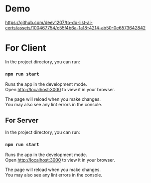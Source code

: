 
# Demo

https://github.com/deev1207/to-do-list-ai-certs/assets/100467754/c55f4b6a-1a18-4214-ab50-0e6573642842

# For Client

In the project directory, you can run:

### `npm run start`

Runs the app in the development mode.\
Open [http://localhost:3000](http://localhost:3000) to view it in your browser.

The page will reload when you make changes.\
You may also see any lint errors in the console.

## For Server

In the project directory, you can run:

### `npm run start`

Runs the app in the development mode.\
Open [http://localhost:3000](http://localhost:8000) to view it in your browser.

The page will reload when you make changes.\
You may also see any lint errors in the console.

